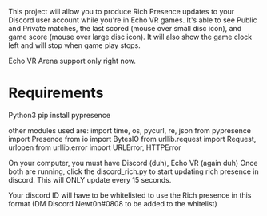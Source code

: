 This project will allow you to produce Rich Presence updates to your Discord user account while you're in Echo VR games.
It's able to see Public and Private matches, the last scored (mouse over small disc icon), and game score (mouse over large disc icon). It will also show the game clock left and will stop when game play stops. 

Echo VR Arena support only right now.


# Requirements
Python3
pip install pypresence

other modules used are: 
import time, os, pycurl, re, json
from pypresence import Presence
from io import BytesIO
from urllib.request import Request, urlopen
from urllib.error import URLError, HTTPError

On your computer, you must have Discord (duh), Echo VR (again duh)
Once both are running, click the discord_rich.py to start updating rich presence in discord.  This will ONLY update every 15 seconds.

Your discord ID will have to be whitelisted to use the Rich presence in this format (DM Discord Newt0n#0808 to be added to the whitelist)
